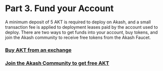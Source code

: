 # Part 3. Fund your Account

A minimum deposit of 5 AKT is required to deploy on Akash, and a small transaction fee is applied to deployment leases paid by the account used to deploy. There are two ways to get funds into your account, buy tokens, and join the Akash community to receive free tokens from the Akash Faucet.

### [Buy AKT from an exchange](../../../token/buy.md)

### [Join the Akash Community to get free AKT](../../../token/funding.md)
